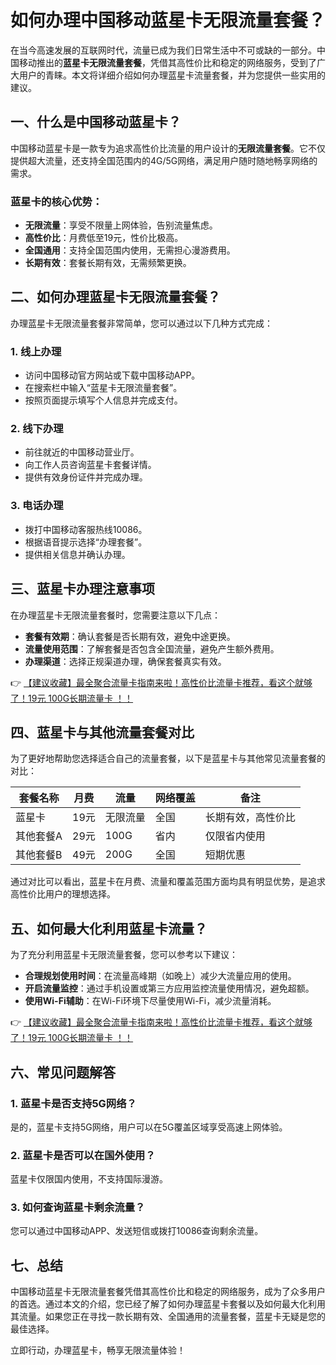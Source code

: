 # 如何办理中国移动蓝星卡无限流量套餐？

在当今高速发展的互联网时代，流量已成为我们日常生活中不可或缺的一部分。中国移动推出的**蓝星卡无限流量套餐**，凭借其高性价比和稳定的网络服务，受到了广大用户的青睐。本文将详细介绍如何办理蓝星卡流量套餐，并为您提供一些实用的建议。

## 一、什么是中国移动蓝星卡？

中国移动蓝星卡是一款专为追求高性价比流量的用户设计的**无限流量套餐**。它不仅提供超大流量，还支持全国范围内的4G/5G网络，满足用户随时随地畅享网络的需求。

### 蓝星卡的核心优势：
- **无限流量**：享受不限量上网体验，告别流量焦虑。
- **高性价比**：月费低至19元，性价比极高。
- **全国通用**：支持全国范围内使用，无需担心漫游费用。
- **长期有效**：套餐长期有效，无需频繁更换。

## 二、如何办理蓝星卡无限流量套餐？

办理蓝星卡无限流量套餐非常简单，您可以通过以下几种方式完成：

### 1. 线上办理
- 访问中国移动官方网站或下载中国移动APP。
- 在搜索栏中输入“蓝星卡无限流量套餐”。
- 按照页面提示填写个人信息并完成支付。

### 2. 线下办理
- 前往就近的中国移动营业厅。
- 向工作人员咨询蓝星卡套餐详情。
- 提供有效身份证件并完成办理。

### 3. 电话办理
- 拨打中国移动客服热线10086。
- 根据语音提示选择“办理套餐”。
- 提供相关信息并确认办理。

## 三、蓝星卡办理注意事项

在办理蓝星卡无限流量套餐时，您需要注意以下几点：
- **套餐有效期**：确认套餐是否长期有效，避免中途更换。
- **流量使用范围**：了解套餐是否包含全国流量，避免产生额外费用。
- **办理渠道**：选择正规渠道办理，确保套餐真实有效。

👉 [【建议收藏】最全聚合流量卡指南来啦！高性价比流量卡推荐，看这个就够了！19元 100G长期流量卡 ！！](https://bit.ly/Liuliangka)

## 四、蓝星卡与其他流量套餐对比

为了更好地帮助您选择适合自己的流量套餐，以下是蓝星卡与其他常见流量套餐的对比：

| 套餐名称       | 月费   | 流量    | 网络覆盖 | 备注               |
|----------------|--------|---------|----------|--------------------|
| 蓝星卡         | 19元   | 无限流量| 全国     | 长期有效，高性价比 |
| 其他套餐A      | 29元   | 100G    | 省内     | 仅限省内使用       |
| 其他套餐B      | 49元   | 200G    | 全国     | 短期优惠           |

通过对比可以看出，蓝星卡在月费、流量和覆盖范围方面均具有明显优势，是追求高性价比用户的理想选择。

## 五、如何最大化利用蓝星卡流量？

为了充分利用蓝星卡无限流量套餐，您可以参考以下建议：
- **合理规划使用时间**：在流量高峰期（如晚上）减少大流量应用的使用。
- **开启流量监控**：通过手机设置或第三方应用监控流量使用情况，避免超额。
- **使用Wi-Fi辅助**：在Wi-Fi环境下尽量使用Wi-Fi，减少流量消耗。

👉 [【建议收藏】最全聚合流量卡指南来啦！高性价比流量卡推荐，看这个就够了！19元 100G长期流量卡 ！！](https://bit.ly/Liuliangka)

## 六、常见问题解答

### 1. 蓝星卡是否支持5G网络？
是的，蓝星卡支持5G网络，用户可以在5G覆盖区域享受高速上网体验。

### 2. 蓝星卡是否可以在国外使用？
蓝星卡仅限国内使用，不支持国际漫游。

### 3. 如何查询蓝星卡剩余流量？
您可以通过中国移动APP、发送短信或拨打10086查询剩余流量。

## 七、总结

中国移动蓝星卡无限流量套餐凭借其高性价比和稳定的网络服务，成为了众多用户的首选。通过本文的介绍，您已经了解了如何办理蓝星卡套餐以及如何最大化利用其流量。如果您正在寻找一款长期有效、全国通用的流量套餐，蓝星卡无疑是您的最佳选择。

立即行动，办理蓝星卡，畅享无限流量体验！